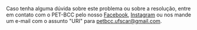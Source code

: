 Caso tenha alguma dúvida sobre este problema ou sobre a resolução, entre em contato com o PET-BCC pelo nosso
[Facebook](https://www.facebook.com/petbcc/),
[Instagram](https://www.instagram.com/petbcc.ufscar/) ou nos mande um e-mail com o assunto "URI" para  petbcc.ufscar@gmail.com.
